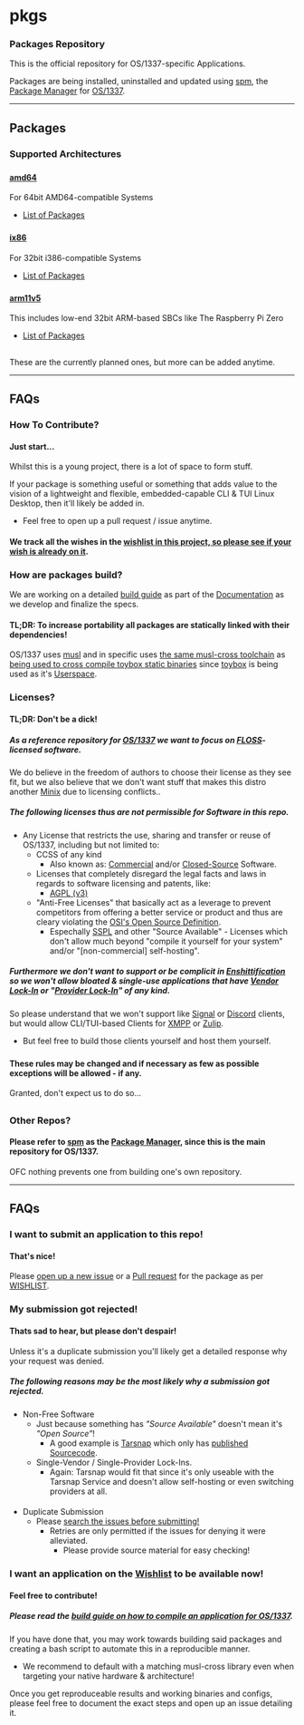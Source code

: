 # pkgs
### Packages Repository
This is the official repository for OS/1337-specific Applications.

Packages are being installed, uninstalled and updated using [spm](https://github.com/OS-1337/spm), the [Package Manager](https://en.wikipedia.org/wiki/Package_manager) for [OS/1337](https://github.com/OS-1337/OS1337).

---
## Packages
### Supported Architectures

###
#### [amd64](./bin/amd64)
For 64bit AMD64-compatible Systems
- [List of Packages](./bin/amd64/index.tsv)
###
#### [ix86](./bin/ix86)
For 32bit i386-compatible Systems
- [List of Packages](./bin/ix64/index.tsv)
###
#### [arm11v5](./bin/arm11v5)
This includes low-end 32bit ARM-based SBCs like The Raspberry Pi Zero
- [List of Packages](./bin/arm11v5/index.tsv)
##

These are the currently planned ones, but more can be added anytime.

---
## FAQs
### How To Contribute?
#### Just start...
Whilst this is a young project, there is a lot of space to form stuff.

If your package is something useful or something that adds value to the vision of a lightweight and flexible, embedded-capable CLI & TUI Linux Desktop, then it'll likely be added in.
- Feel free to open up a pull request / issue anytime.
#### We track all the wishes in the [wishlist in this project, so please see if your wish is already on it](docs/WISHLIST.tsv). 

###
### How are packages build?
We are working on a detailed [build guide](docs/BUILDING.md) as part of the [Documentation](docs) as we develop and finalize the specs.
#### TL;DR: To increase portability all packages are statically linked with their dependencies!
OS/1337 uses [musl](https://en.wikipedia.org/wiki/Musl) and in specific uses [the same musl-cross toolchain](https://landley.net/toybox/downloads/binaries/toolchains/latest/) as [being used to cross compile toybox static binaries](http://landley.net/toybox/faq.html#cross) since [toybox](https://landley.net/toybox/) is being used as it's [Userspace](https://en.wikipedia.org/wiki/User_space_and_kernel_space).

###
### Licenses?
#### TL;DR: Don't be a dick!
##### As a reference repository for [OS/1337](https://github.com/OS-1337/OS1337) we want to focus on [FLOSS](https://en.wikipedia.org/wiki/Free_and_open-source_software)-licensed software.
We do believe in the freedom of authors to choose their license as they see fit, but we also believe that we don't want stuff that makes this distro another [Minix](https://en.wikipedia.org/wiki/Minix#Licensing) due to licensing conflicts..
##### The following licenses thus are not permissible for Software in this repo.
- Any License that restricts the use, sharing and transfer or reuse of OS/1337, including but not limited to:
  - CCSS of any kind
    - Also known as: [Commercial](https://en.wikipedia.org/wiki/Commercial_software) and/or [Closed-Source](https://en.wikipedia.org/wiki/Proprietary_software) Software.
  - Licenses that completely disregard the legal facts and laws in regards to software licensing and patents, like:
    - [AGPL (v3)](https://en.wikipedia.org/wiki/GNU_Affero_General_Public_License)
  - "Anti-Free Licenses" that basically act as a leverage to prevent competitors from offering a better service or product and thus are cleary violating the [OSI's Open Source Definition](https://en.wikipedia.org/wiki/The_Open_Source_Definition).
    - Espechally [SSPL](https://en.wikipedia.org/wiki/Server_Side_Public_License) and other "Source Available" - Licenses which don't allow much beyond "compile it yourself for your system" and/or "[non-commercial] self-hosting".
####
##### Furthermore we don't want to support or be complicit in [Enshittification](https://en.wikipedia.org/wiki/Enshittification) so we won't allow bloated & single-use applications that have [Vendor Lock-In](https://en.wikipedia.org/wiki/Vendor_lock-in) or "[Provider Lock-In](https://en.wikipedia.org/wiki/SIM_lock)" of any kind.
So please understand that we won't support like [Signal](https://en.wikipedia.org/wiki/Signal_(software)) or [Discord](https://en.wikipedia.org/wiki/Discord) clients, but would allow CLI/TUI-based Clients for [XMPP](https://profanity-im.github.io/) or [Zulip](https://github.com/zulip/zulip-terminal).
- But feel free to build those clients yourself and host them yourself.

###
#### These rules may be changed and if necessary as few as possible exceptions will be allowed - if any.
Granted, don't expect us to do so...
##

### Other Repos?
#### Please refer to [spm](https://github.com/OS-1337/spm) as the [Package Manager](https://en.wikipedia.org/wiki/Package_manager), since this is the main repository for OS/1337.
OFC nothing prevents one from building one's own repository.

---
## FAQs

###
### I want to submit an application to this repo!
#### That's nice!
Please [open up a new issue](http://github.com/OS-1337/pkgs/issues/new) or a [Pull request](https://github.com/OS-1337/pkgs/pulls) for the package as per [WISHLIST](docs/WISHLIST.tsv).

###
### My submission got rejected!
#### Thats sad to hear, but please don't despair!
Unless it's a duplicate submission you'll likely get a detailed response why your request was denied.
##### The following reasons may be the most likely why a submission got rejected.
####
- Non-Free Software
  - Just because something has *"Source Available"* doesn't mean it's *"Open Source"*!
    - A good example is [Tarsnap](https://www.tarsnap.com) which only has [published Sourcecode](https://www.tarsnap.com/open-source.html).
  - Single-Vendor / Single-Provider Lock-Ins.
    - Again: Tarsnap would fit that since it's only useable with the Tarsnap Service and doesn't allow self-hosting or even switching providers at all.
####
- Duplicate Submission
  - Please [search the issues before submitting!](https://github.com/OS-1337/pkgs/issues)
    - Retries are only permitted if the issues for denying it were alleviated.
      - Please provide source material for easy checking!

###
### I want an application on the [Wishlist](docs/WISHLIST.tsv) to be available now!
#### Feel free to contribute!
##### Please read the [build guide on how to compile an application for OS/1337](docs/BUILDING.md).
If you have done that, you may work towards building said packages and creating a bash script to automate this in a reproducible manner.
- We recommend to default with a matching musl-cross library even when targeting your native hardware & architecture!

Once you get reproduceable results and working binaries and configs, please feel free to document the exact steps and open up an issue detailing it.
